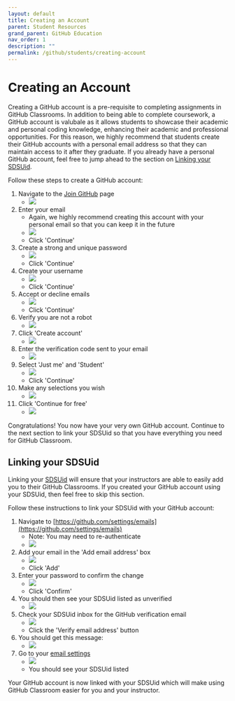 ```yaml
---
layout: default
title: Creating an Account
parent: Student Resources
grand_parent: GitHub Education
nav_order: 1
description: ""
permalink: /github/students/creating-account
---
```


# Creating an Account
Creating a GitHub account is a pre-requisite to completing assignments in GitHub Classrooms.
In addition to being able to complete coursework, a GitHub account is valubale as it allows students to showcase their academic and personal coding knowledge, enhancing their academic and professional opportunities.
For this reason, we highly recommend that students create their GitHub accounts with a personal email address so that they can maintain access to it after they graduate.
If you already have a personal GitHub account, feel free to jump ahead to the section on [Linking your SDSUid](#linking-your-sdsuid).

Follow these steps to create a GitHub account:
1. Navigate to the [Join GitHub](https://github.com/signup) page
    - ![](/images/github/creating-account-1.png)
1. Enter your email
    - Again, we highly recommend creating this account with your personal email so that you can keep it in the future
    - ![](/images/github/creating-account-2.png)
    - Click 'Continue'
1. Create a strong and unique password
    - ![](/images/github/creating-account-3.png)
    - Click 'Continue'
1. Create your username
    - ![](/images/github/creating-account-4.png)
    - Click 'Continue'
1. Accept or decline emails
    - ![](/images/github/creating-account-5.png)
    - Click 'Continue'
1. Verify you are not a robot
    - ![](/images/github/creating-account-6.png)
1. Click 'Create account'
    - ![](/images/github/creating-account-7.png)
1. Enter the verification code sent to your email
    - ![](/images/github/creating-account-8.png)
1. Select 'Just me' and 'Student'
    - ![](/images/github/creating-account-9.png)
    - Click 'Continue'
1. Make any selections you wish
    - ![](/images/github/creating-account-10.png)
1. Click 'Continue for free'
    - ![](/images/github/creating-account-11.png)

Congratulations! You now have your very own GitHub account. Continue to the next section to link your SDSUid so that you have everything you need for GitHub Classroom.

## Linking your SDSUid
Linking your [SDSUid](https://it.sdsu.edu/sdsuid) will ensure that your instructors are able to easily add you to their GitHub Classrooms.
If you created your GitHub account using your SDSUid, then feel free to skip this section.

Follow these instructions to link your SDSUid with your GitHub account:
1. Navigate to [https://github.com/settings/emails](https://github.com/settings/emails)
    - Note: You may need to re-authenticate
    - ![](/images/github/linking-account-1.png)
1. Add your email in the 'Add email address' box
    - ![](/images/github/linking-account-2.png)
    - Click 'Add'
1. Enter your password to confirm the change
    - ![](/images/github/linking-account-3.png)
    - Click 'Confirm'
1. You should then see your SDSUid listed as unverified
    - ![](/images/github/linking-account-4.png)
1. Check your SDSUid inbox for the GitHub verification email
    - ![](/images/github/linking-account-5.png)
    - Click the 'Verify email address' button
1. You should get this message:
    - ![](/images/github/linking-account-6.png)
1. Go to your [email settings](https://github.com/settings/emails)
    - ![](/images/github/linking-account-7.png)
    - You should see your SDSUid listed

Your GitHub account is now linked with your SDSUid which will make using GitHub Classroom easier for you and your instructor.
